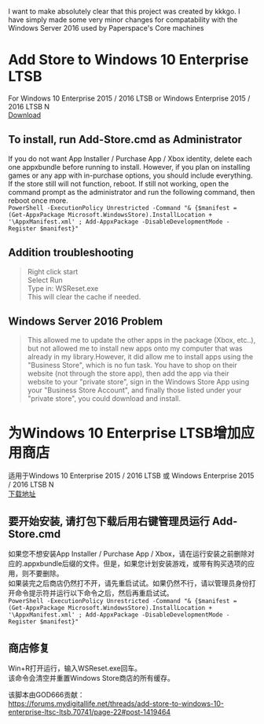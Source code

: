 I want to make absolutely clear that this project was created by kkkgo.  I have simply made some very minor changes for compatability with the Windows Server 2016 used by Paperspace's Core machines

# Add Store to Windows 10 Enterprise LTSB  
For Windows 10 Enterprise 2015 / 2016 LTSB or Windows Enterprise 2015 / 2016 LTSB N  
[Download](https://github.com/lixuy/LTSB-Add-MicrosoftStore/archive/2016.zip)  
## To install, run Add-Store.cmd as Administrator  
If you do not want App Installer / Purchase App / Xbox identity, delete each one appxbundle before running to install. However, if you plan on installing games or any app with in-purchase options, you should include everything.  
If the store still will not function, reboot. If still not working, open the command prompt as the administrator and run the following command, then reboot once more.  
```PowerShell -ExecutionPolicy Unrestricted -Command "& {$manifest = (Get-AppxPackage Microsoft.WindowsStore).InstallLocation + '\AppxManifest.xml' ; Add-AppxPackage -DisableDevelopmentMode -Register $manifest}"```    
## Addition troubleshooting    
>Right click start  
Select Run  
Type in: WSReset.exe  
This will clear the cache if needed.  
## Windows Server 2016 Problem  
>This allowed me to update the other apps in the package (Xbox, etc..), but not allowed me to install new apps onto my computer that was already in my library.However, it did allow me to install apps using the "Business Store", which is no fun task. You have to shop on their website (not through the store app), then add the app via their website to your "private store", sign in the Windows Store App using your "Business Store Account", and finally those listed under your "private store", you could download and install.
  
# 为Windows 10 Enterprise LTSB增加应用商店  
适用于Windows 10 Enterprise 2015 / 2016 LTSB 或 Windows Enterprise 2015 / 2016 LTSB N  
[下载地址](https://github.com/lixuy/LTSB-Add-MicrosoftStore/archive/2016.zip)  
## 要开始安装, 请打包下载后用右键管理员运行 Add-Store.cmd   
如果您不想安装App Installer / Purchase App / Xbox，请在运行安装之前删除对应的.appxbundle后缀的文件。但是，如果您计划安装游戏，或带有购买选项的应用，则不要删除。   
如果装完之后商店仍然打不开，请先重启试试。如果仍然不行，请以管理员身份打开命令提示符并运行以下命令之后，然后再重启试试。  
```PowerShell -ExecutionPolicy Unrestricted -Command "& {$manifest = (Get-AppxPackage Microsoft.WindowsStore).InstallLocation + '\AppxManifest.xml' ; Add-AppxPackage -DisableDevelopmentMode -Register $manifest}"```    
## 商店修复    
Win+R打开运行，输入WSReset.exe回车。    
该命令会清空并重置Windows Store商店的所有缓存。    
  
该脚本由GOD666贡献：    
https://forums.mydigitallife.net/threads/add-store-to-windows-10-enterprise-ltsc-ltsb.70741/page-22#post-1419464
